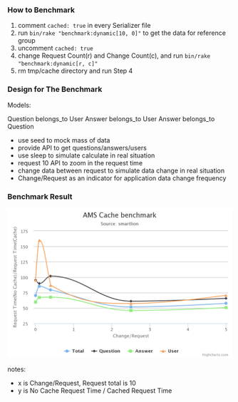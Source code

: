 ### How to Benchmark

1. comment `cached: true` in every Serializer file
2. run `bin/rake "benchmark:dynamic[10, 0]"` to get the data for reference group
3. uncomment `cached: true`
4. change Request Count(r) and Change Count(c), and run `bin/rake "benchmark:dynamic[r, c]"`
5. rm tmp/cache directory and run Step 4


### Design for The Benchmark 

Models:

Question belongs_to User
Answer belongs_to User
Answer belongs_to Question

+ use seed to mock mass of data
+ provide API to get questions/answers/users
+ use sleep to simulate calculate in real situation
+ request 10 API to zoom in the request time
+ change data between request to simulate data change in real situation
+ Change/Request as an indicator for application data change frequency


### Benchmark Result

![Benchmark Result](https://raw.githubusercontent.com/zlx/ams-demo/master/chart.png)

notes:
+ x is Change/Request, Request total is 10
+ y is No Cache Request Time / Cached Request Time
